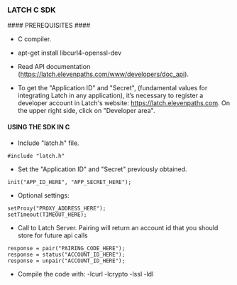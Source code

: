 ### LATCH C SDK ###


#### PREREQUISITES ####

* C compiler.

* apt-get install libcurl4-openssl-dev

* Read API documentation (https://latch.elevenpaths.com/www/developers/doc_api).

* To get the "Application ID" and "Secret", (fundamental values for integrating Latch in any application), it’s necessary to register a developer account in Latch's website: https://latch.elevenpaths.com. On the upper right side, click on "Developer area".


#### USING THE SDK IN C ####

* Include "latch.h" file.
```
#include "latch.h"
```

* Set the "Application ID" and "Secret" previously obtained.
```
init("APP_ID_HERE", "APP_SECRET_HERE");
```

* Optional settings:
```
setProxy("PROXY_ADDRESS_HERE");
setTimeout(TIMEOUT_HERE);
```

* Call to Latch Server. Pairing will return an account id that you should store for future api calls
```
response = pair("PAIRING_CODE_HERE");
response = status("ACCOUNT_ID_HERE");
response = unpair("ACCOUNT_ID_HERE");
```

* Compile the code with: -lcurl -lcrypto -lssl -ldl
